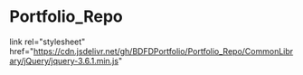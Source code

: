 # Portfolio_Repo
link rel="stylesheet" href="https://cdn.jsdelivr.net/gh/BDFDPortfolio/Portfolio_Repo/CommonLibrary/jQuery/jquery-3.6.1.min.js"
